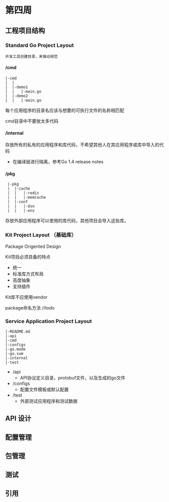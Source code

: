 # 第四周

## 工程项目结构

### Standard Go Project Layout

    开发工具创建目录，来推动规范

    
####  /cmd

```
|-cmd
|  |
|  |-demo1
|  |   |-main.go
|  |-demo2
|  |   |-main.go   
```

每个应用程序的目录名应该与想要的可执行文件的名称相匹配

cmd目录中不要放太多代码

#### /internal

存放所有的私有的应用程序和库代码，不希望其他人在其应用程序或库中导入的代码

* 在编译层进行隔离，参考Go 1.4 release notes

#### /pkg

```
 |-pkg
 |  |-cache
 |  |   |-redis
 |  |   |-memcache
 |  |-conf
 |  |   |-dsn
 |  |   |-env
```

存放外部应用程序可以使用的库代码，其他项目会导入这些库。

### Kit Project Layout （基础库）

Package Origented Design

Kit项目必须具备的特点
* 统一
* 标准库方式布局
* 高度抽象
* 支持插件

Kit库不应使用vendor

package命名方法 //todo

### Service Application Project Layout

```
|-README.md
|-api
|-cmd
|-configs
|-go.mode
|-go.sum
|-internal
|-test
```

* /api
  * API协议定义目录，protobuf文件，以及生成的go文件
* /configs
  * 配置文件模板或默认配置
* /test
  * 外部测试应用程序和测试数据

## API 设计

## 配置管理

## 包管理

## 测试

## 引用
